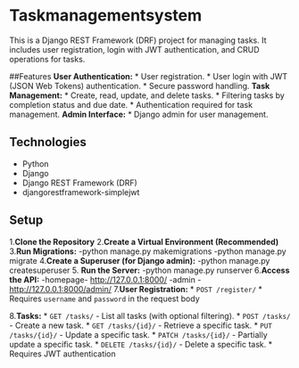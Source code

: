 # Taskmanagementsystem
This is a Django REST Framework (DRF) project for managing tasks. It includes user registration, login with JWT authentication, and CRUD operations for tasks.

##Features
**User Authentication:**
    * User registration.
    * User login with JWT (JSON Web Tokens) authentication.
    * Secure password handling.
**Task Management:**
    * Create, read, update, and delete tasks.
    * Filtering tasks by completion status and due date.
    * Authentication required for task management.
**Admin Interface:**
    * Django admin for user management.

## Technologies
  * Python
  * Django
  * Django REST Framework (DRF)
  * djangorestframework-simplejwt
## Setup
1.**Clone the Repository**
2.**Create a Virtual Environment (Recommended)**
3.**Run Migrations:**
  -python manage.py makemigrations
  -python manage.py migrate
4.**Create a Superuser (for Django admin):**
  -python manage.py createsuperuser
5. **Run the Server:**
  -python manage.py runserver
6.**Access the API:**
  -homepage- http://127.0.0.1:8000/ 
  -admin - http://127.0.0.1:8000/admin/
7.**User Registration:**
    * `POST /register/`
    * Requires `username` and `password` in the request body

8.**Tasks:**
    * `GET /tasks/` - List all tasks (with optional filtering).
    * `POST /tasks/` - Create a new task.
    * `GET /tasks/{id}/` - Retrieve a specific task.
    * `PUT /tasks/{id}/` - Update a specific task.
    * `PATCH /tasks/{id}/` - Partially update a specific task.
    * `DELETE /tasks/{id}/` - Delete a specific task.
    * Requires JWT authentication


